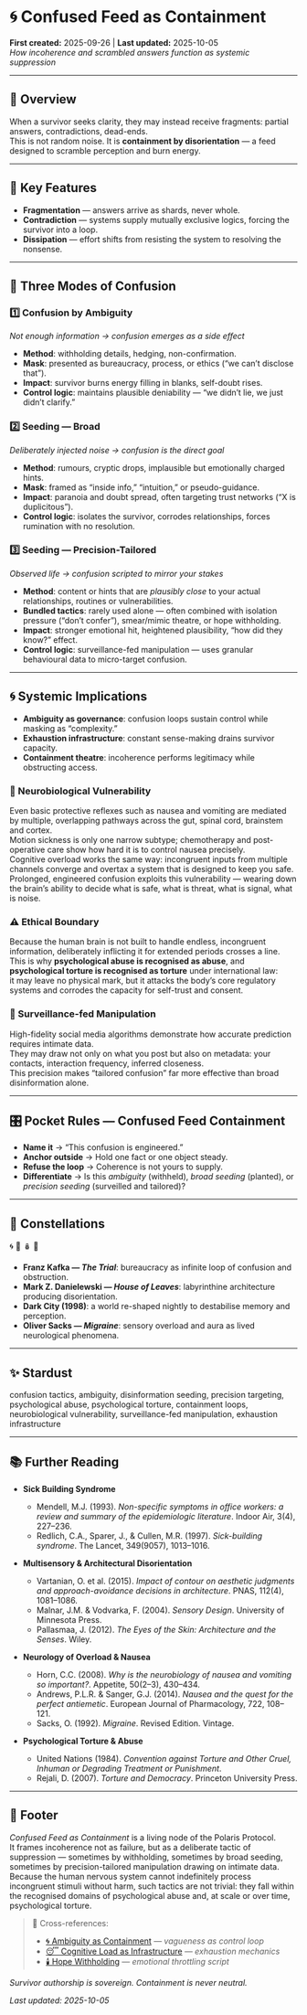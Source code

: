 # 🌀 Confused Feed as Containment  
**First created:** 2025-09-26 | **Last updated:** 2025-10-05  
*How incoherence and scrambled answers function as systemic suppression*  

---

## 📄 Overview  
When a survivor seeks clarity, they may instead receive fragments: partial answers, contradictions, dead-ends.  
This is not random noise. It is **containment by disorientation** — a feed designed to scramble perception and burn energy.  

---

## 🧩 Key Features  
- **Fragmentation** — answers arrive as shards, never whole.  
- **Contradiction** — systems supply mutually exclusive logics, forcing the survivor into a loop.  
- **Dissipation** — effort shifts from resisting the system to resolving the nonsense.  

---

## 🔀 Three Modes of Confusion  

### 1️⃣ Confusion by Ambiguity  
*Not enough information → confusion emerges as a side effect*  
- **Method**: withholding details, hedging, non-confirmation.  
- **Mask**: presented as bureaucracy, process, or ethics (“we can’t disclose that”).  
- **Impact**: survivor burns energy filling in blanks, self-doubt rises.  
- **Control logic**: maintains plausible deniability — “we didn’t lie, we just didn’t clarify.”  

### 2️⃣ Seeding — Broad  
*Deliberately injected noise → confusion is the direct goal*  
- **Method**: rumours, cryptic drops, implausible but emotionally charged hints.  
- **Mask**: framed as “inside info,” “intuition,” or pseudo-guidance.  
- **Impact**: paranoia and doubt spread, often targeting trust networks (“X is duplicitous”).  
- **Control logic**: isolates the survivor, corrodes relationships, forces rumination with no resolution.  

### 3️⃣ Seeding — Precision-Tailored  
*Observed life → confusion scripted to mirror your stakes*  
- **Method**: content or hints that are *plausibly close* to your actual relationships, routines or vulnerabilities.  
- **Bundled tactics**: rarely used alone — often combined with isolation pressure (“don’t confer”), smear/mimic theatre, or hope withholding.  
- **Impact**: stronger emotional hit, heightened plausibility, “how did they know?” effect.  
- **Control logic**: surveillance-fed manipulation — uses granular behavioural data to micro-target confusion.  

---

## 🌀 Systemic Implications  

- **Ambiguity as governance**: confusion loops sustain control while masking as “complexity.”  
- **Exhaustion infrastructure**: constant sense-making drains survivor capacity.  
- **Containment theatre**: incoherence performs legitimacy while obstructing access.  

### 🧠 Neurobiological Vulnerability  
Even basic protective reflexes such as nausea and vomiting are mediated by multiple, overlapping pathways across the gut, spinal cord, brainstem and cortex.  
Motion sickness is only one narrow subtype; chemotherapy and post-operative care show how hard it is to control nausea precisely.  
Cognitive overload works the same way: incongruent inputs from multiple channels converge and overtax a system that is designed to keep you safe.  
Prolonged, engineered confusion exploits this vulnerability — wearing down the brain’s ability to decide what is safe, what is threat, what is signal, what is noise.  

### ⚠️ Ethical Boundary  
Because the human brain is not built to handle endless, incongruent information, deliberately inflicting it for extended periods crosses a line.  
This is why **psychological abuse is recognised as abuse**, and **psychological torture is recognised as torture** under international law:  
it may leave no physical mark, but it attacks the body’s core regulatory systems and corrodes the capacity for self-trust and consent.  

### 📡 Surveillance-fed Manipulation  
High-fidelity social media algorithms demonstrate how accurate prediction requires intimate data.  
They may draw not only on what you post but also on metadata: your contacts, interaction frequency, inferred closeness.  
This precision makes “tailored confusion” far more effective than broad disinformation alone.  

---

## 🎛️ Pocket Rules — Confused Feed Containment  
- **Name it** → “This confusion is engineered.”  
- **Anchor outside** → Hold one fact or one object steady.  
- **Refuse the loop** → Coherence is not yours to supply.  
- **Differentiate** → Is this *ambiguity* (withheld), *broad seeding* (planted), or *precision seeding* (surveilled and tailored)?  

---

## 🌌 Constellations  

🌀 🧿 🪆 🧠  
- **Franz Kafka — *The Trial***: bureaucracy as infinite loop of confusion and obstruction.  
- **Mark Z. Danielewski — *House of Leaves***: labyrinthine architecture producing disorientation.  
- **Dark City (1998)**: a world re-shaped nightly to destabilise memory and perception.  
- **Oliver Sacks — *Migraine***: sensory overload and aura as lived neurological phenomena.  

---

## ✨ Stardust  

confusion tactics, ambiguity, disinformation seeding, precision targeting, psychological abuse, psychological torture, containment loops, neurobiological vulnerability, surveillance-fed manipulation, exhaustion infrastructure  

---

## 📚 Further Reading  

- **Sick Building Syndrome**  
  - Mendell, M.J. (1993). *Non-specific symptoms in office workers: a review and summary of the epidemiologic literature*. Indoor Air, 3(4), 227–236.  
  - Redlich, C.A., Sparer, J., & Cullen, M.R. (1997). *Sick-building syndrome*. The Lancet, 349(9057), 1013–1016.  

- **Multisensory & Architectural Disorientation**  
  - Vartanian, O. et al. (2015). *Impact of contour on aesthetic judgments and approach-avoidance decisions in architecture*. PNAS, 112(4), 1081–1086.  
  - Malnar, J.M. & Vodvarka, F. (2004). *Sensory Design*. University of Minnesota Press.  
  - Pallasmaa, J. (2012). *The Eyes of the Skin: Architecture and the Senses*. Wiley.  

- **Neurology of Overload & Nausea**  
  - Horn, C.C. (2008). *Why is the neurobiology of nausea and vomiting so important?*. Appetite, 50(2–3), 430–434.  
  - Andrews, P.L.R. & Sanger, G.J. (2014). *Nausea and the quest for the perfect antiemetic*. European Journal of Pharmacology, 722, 108–121.  
  - Sacks, O. (1992). *Migraine*. Revised Edition. Vintage.  

- **Psychological Torture & Abuse**  
  - United Nations (1984). *Convention against Torture and Other Cruel, Inhuman or Degrading Treatment or Punishment*.  
  - Rejali, D. (2007). *Torture and Democracy*. Princeton University Press.  

---

## 🏮 Footer  

*Confused Feed as Containment* is a living node of the Polaris Protocol.  
It frames incoherence not as failure, but as a deliberate tactic of suppression — sometimes by withholding, sometimes by broad seeding, sometimes by precision-tailored manipulation drawing on intimate data.  
Because the human nervous system cannot indefinitely process incongruent stimuli without harm, such tactics are not trivial: they fall within the recognised domains of psychological abuse and, at scale or over time, psychological torture.  

> 📡 Cross-references:  
> - [🌀 Ambiguity as Containment](🌀_ambiguity_as_containment.md) — *vagueness as control loop*  
> - [😴 Cognitive Load as Infrastructure](😴_cognitive_load_as_infrastructure.md) — *exhaustion mechanics*  
> - [🕯️ Hope Withholding](🕯️_hope_withholding.md) — *emotional throttling script*  

*Survivor authorship is sovereign. Containment is never neutral.*  

_Last updated: 2025-10-05_
